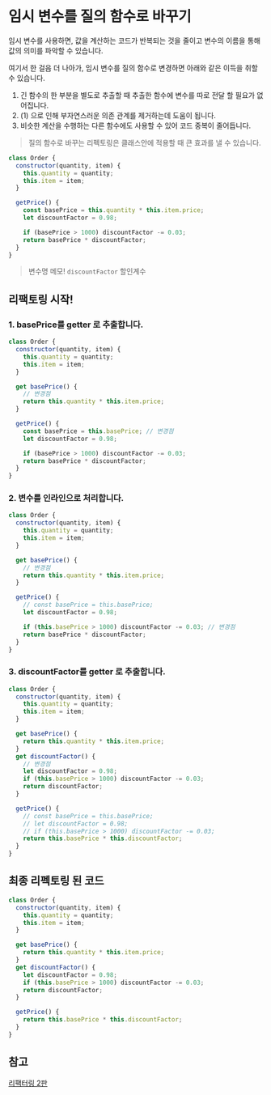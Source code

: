 # 임시 변수를 질의 함수로 바꾸기

임시 변수를 사용하면, 값을 계산하는 코드가 반복되는 것을 줄이고 변수의 이름을 통해 값의 의미를 파악할 수 있습니다.

여기서 한 걸음 더 나아가, 임시 변수를 질의 함수로 변경하면 아래와 같은 이득을 취할 수 있습니다.

1. 긴 함수의 한 부분을 별도로 추출할 때 추출한 함수에 변수를 따로 전달 할 필요가 없어집니다.
2. (1) 으로 인해 부자연스러운 의존 관계를 제거하는데 도움이 됩니다.
3. 비슷한 계산을 수행하는 다른 함수에도 사용할 수 있어 코드 중복이 줄어듭니다.

> 질의 함수로 바꾸는 리펙토링은 클래스안에 적용할 때 큰 효과를 낼 수 있습니다.

```javascript
class Order {
  constructor(quantity, item) {
    this.quantity = quantity;
    this.item = item;
  }

  getPrice() {
    const basePrice = this.quantity * this.item.price;
    let discountFactor = 0.98;

    if (basePrice > 1000) discountFactor -= 0.03;
    return basePrice * discountFactor;
  }
}
```

> 변수명 메모! `discountFactor` 할인계수

## 리팩토링 시작!

### 1. basePrice를 getter 로 추출합니다.

```javascript
class Order {
  constructor(quantity, item) {
    this.quantity = quantity;
    this.item = item;
  }

  get basePrice() {
    // 변경점
    return this.quantity * this.item.price;
  }

  getPrice() {
    const basePrice = this.basePrice; // 변경점
    let discountFactor = 0.98;

    if (basePrice > 1000) discountFactor -= 0.03;
    return basePrice * discountFactor;
  }
}
```

### 2. 변수를 인라인으로 처리합니다.

```javascript
class Order {
  constructor(quantity, item) {
    this.quantity = quantity;
    this.item = item;
  }

  get basePrice() {
    // 변경점
    return this.quantity * this.item.price;
  }

  getPrice() {
    // const basePrice = this.basePrice;
    let discountFactor = 0.98;

    if (this.basePrice > 1000) discountFactor -= 0.03; // 변경점
    return basePrice * discountFactor;
  }
}
```

### 3. discountFactor를 getter 로 추출합니다.

```javascript
class Order {
  constructor(quantity, item) {
    this.quantity = quantity;
    this.item = item;
  }

  get basePrice() {
    return this.quantity * this.item.price;
  }
  get discountFactor() {
    // 변경점
    let discountFactor = 0.98;
    if (this.basePrice > 1000) discountFactor -= 0.03;
    return discountFactor;
  }

  getPrice() {
    // const basePrice = this.basePrice;
    // let discountFactor = 0.98;
    // if (this.basePrice > 1000) discountFactor -= 0.03;
    return this.basePrice * this.discountFactor;
  }
}
```

## 최종 리펙토링 된 코드

```javascript
class Order {
  constructor(quantity, item) {
    this.quantity = quantity;
    this.item = item;
  }

  get basePrice() {
    return this.quantity * this.item.price;
  }
  get discountFactor() {
    let discountFactor = 0.98;
    if (this.basePrice > 1000) discountFactor -= 0.03;
    return discountFactor;
  }

  getPrice() {
    return this.basePrice * this.discountFactor;
  }
}
```

## 참고

[리팩터링 2판](http://www.yes24.com/Product/Goods/89649360)
